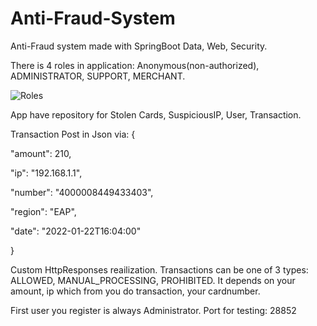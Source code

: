 # Anti-Fraud-System
Anti-Fraud system made with SpringBoot Data, Web, Security.

There is 4 roles in application: Anonymous(non-authorized), ADMINISTRATOR, SUPPORT, MERCHANT.

 ![Roles](https://user-images.githubusercontent.com/91428346/170064671-7df74350-d301-4b15-9c7b-96238afb1a63.png)

App have repository for Stolen Cards, SuspiciousIP, User, Transaction.

Transaction Post in Json via: 
{ 

  "amount": 210,
  
  "ip": "192.168.1.1",
  
  "number": "4000008449433403",
  
  "region": "EAP",
  
  "date": "2022-01-22T16:04:00"
  
}

Custom HttpResponses reailization. Transactions can be one of 3 types: ALLOWED, MANUAL_PROCESSING, PROHIBITED. It depends on your amount, ip which from you do transaction, your cardnumber.

First user you register is always Administrator. Port for testing: 28852

